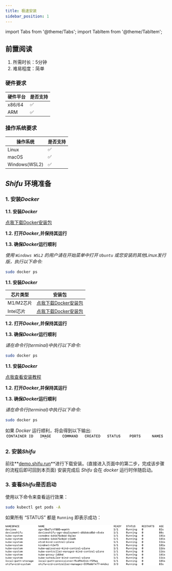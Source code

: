 ```yaml
---
title: 极速安装
sidebar_position: 1
---
```

import Tabs from '@theme/Tabs';
import TabItem from '@theme/TabItem';

## 前置阅读

1. 所需时长：5分钟
2. 难易程度：简单

### 硬件要求

| 硬件平台 | 是否支持 |
|--|--|
| x86/64 | :white_check_mark: |
| ARM | :white_check_mark: |

### 操作系统要求

| 操作系统 | 是否支持 |
|--|--|
| Linux | :white_check_mark: |
| macOS | :white_check_mark: |
| Windows(WSL2) | :white_check_mark: |

## ***Shifu*** 环境准备
### 1. 安装*Docker*

<Tabs groupId="operating-systems">
   <TabItem value="win" label="Windows">

   **1.1. 安装*Docker***

   [点我下载Docker安装包](https://desktop.docker.com/win/main/amd64/Docker%20Desktop%20Installer.exe)
   
   **1.2. 打开*Docker*,并保持其运行**

   **1.3. 确保*Docker*运行顺利**

   *使用 `Windows WSL2` 的用户请在开始菜单中打开 `Ubuntu` 或您安装的其他Linux发行版，执行以下命令:*

   ```bash
   sudo docker ps
   ```

   </TabItem>
   <TabItem value="mac" label="macOS">

   **1.1. 安装*Docker***

   | 芯片类型 | 安装包 |
   |--|--|
   | M1/M2芯片 | [点我下载Docker安装包](https://desktop.docker.com/mac/main/arm64/Docker.dmg) |
   | Intel芯片 | [点我下载Docker安装包](https://desktop.docker.com/mac/main/amd64/Docker.dmg) |

   **1.2. 打开*Docker*,并保持其运行**

   **1.3. 确保*Docker*运行顺利**

   *请在命令行(terminal)中执行以下命令:*

   ```bash
   sudo docker ps
   ```

   </TabItem>
   <TabItem value="linux" label="Linux">

   **1.1. 安装*Docker***

   [点我查看安装教程](https://docs.docker.com/engine/install/#server)

   **1.2. 打开*Docker*,并保持其运行**

   **1.3. 确保*Docker*运行顺利**

   *请在命令行(terminal)中执行以下命令:*

   ```bash
   sudo docker ps
   ```

   </TabItem>
</Tabs>

如果 *Docker* 运行顺利，将会得到以下输出:  
![docker_run](images/docker_run.png)

### 2. 安装*Shifu*

前往**[demo.shifu.run](https://demo.shifu.run)**进行下载安装。(直接进入页面中的第二步，完成该步骤的流程后即可回到本页面)
安装完成后 *Shifu* 会在 *docker* 运行时伴随启动。

### 3. 查看*Shifu*是否启动

使用以下命令来查看运行效果：

```bash
sudo kubectl get pods -A
```

如果所有 “STATUS” 都是 `Running` 即表示成功：

![Shifu Finished pods](images/shifuFinishPods.png)


